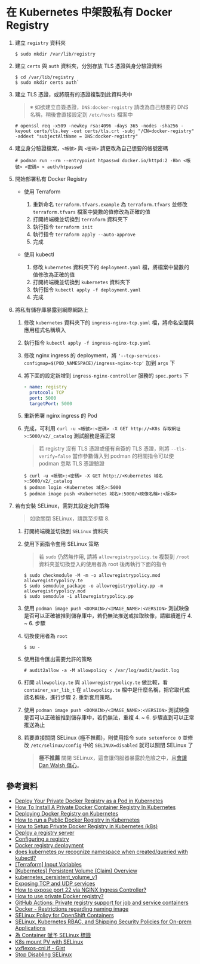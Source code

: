 # 在 Kubernetes 中架設私有 Docker Registry

1. 建立 `registry` 資料夾

    ```console
    $ sudo mkdir /var/lib/registry
    ```

2. 建立 `certs` 與 `auth` 資料夾，分別存放 TLS 憑證與身分驗證資料

    ```console
    $ cd /var/lib/registry
    $ sudo mkdir certs auth`
    ```

3. 建立 TLS 憑證，或將既有的憑證複製到此資料夾中

    > ※ 如欲建立自簽憑證，`DNS:docker-registry` 請改為自己想要的 DNS 名稱，稍後會直接設定到 `/etc/hosts` 檔案中

    ```console
    # openssl req -x509 -newkey rsa:4096 -days 365 -nodes -sha256 -keyout certs/tls.key -out certs/tls.crt -subj "/CN=docker-registry" -addext "subjectAltName = DNS:docker-registry"
    ```

4. 建立身分驗證檔案，`<帳號>` 與 `<密碼>` 請更改為自己想要的帳號密碼

    ```console
    # podman run --rm --entrypoint htpasswd docker.io/httpd:2 -Bbn <帳號> <密碼> > auth/htpasswd
    ```

5. 開始部署私有 Docker Registry

    - 使用 Terraform

        1. 重新命名 `terraform.tfvars.example` 為 `terraform.tfvars` 並修改 `terraform.tfvars` 檔案中變數的值修改為正確的值
        2. 打開終端機並切換到 `terraform` 資料夾下
        3. 執行指令 `terraform init`
        4. 執行指令 `terraform apply --auto-approve`
        5. 完成

    - 使用 kubectl

        1. 修改 `kubernetes` 資料夾下的 `deployment.yaml` 檔，將檔案中變數的值修改為正確的值
        2. 打開終端機並切換到 `kubernetes` 資料夾下
        3. 執行指令 `kubectl apply -f deployment.yaml`
        4. 完成

6. 將私有儲存庫暴露到網際網路上

    1. 修改 `kubernetes` 資料夾下的 `ingress-nginx-tcp.yaml` 檔，將命名空間與應用程式名稱填入
    2. 執行指令 `kubectl apply -f ingress-nginx-tcp.yaml`
    3. 修改 nginx ingress 的 deployment，將 `'--tcp-services-configmap=$(POD_NAMESPACE)/ingress-nginx-tcp'` 加到 `args` 下
    4. 將下面的設定新增到 `ingress-nginx-controller` 服務的 `spec.ports` 下

        ```yaml
        - name: registry
          protocol: TCP
          port: 5000
          targetPort: 5000
        ````

    5. 重新佈署 nginx ingress 的 Pod
    6. 完成，可利用 `curl -u <帳號>:<密碼> -X GET http://<K8s 存取網址>:5000/v2/_catalog` 測試服務是否正常
        > 若 registry 沒有 TLS 憑證或僅有自簽的 TLS 憑證，則將 `--tls-verify=false` 當作參數傳入到 podman 的相關指令可以使 podman 忽略 TLS 憑證驗證

        ```console
        $ curl -u <帳號>:<密碼> -X GET http://<Kubernetes 域名>:5000/v2/_catalog
        $ podman login <Kubernetes 域名>:5000
        $ podman image push <Kubernetes 域名>:5000/<映像名稱>:<版本>
        ```

7. 若有安裝 SELinux，需對其設定允許策略

    > 如欲關閉 SELinux，請跳至步驟 8.

    1. 打開終端機並切換到 `SELinux` 資料夾
    2. 使用下面指令套用 SELinux 策略

        > 若 `sudo` 仍然無作用, 請將 `allowregistrypolicy.te` 複製到 `/root` 資料夾並切換登入的使用者為 root 後再執行下面的指令

        ```console
        $ sudo checkmodule -M -m -o allowregistrypolicy.mod allowregistrypolicy.te
        $ sudo semodule_package -o allowregistrypolicy.pp -m allowregistrypolicy.mod
        $ sudo semodule -i allowregistrypolicy.pp
        ```

    3. 使用 `podman image push <DOMAIN>/<IMAGE_NAME>:<VERSION>` 測試映像是否可以正確被推到儲存庫中，若仍無法推送或拉取映像，請繼續進行 4. ~ 6. 步驟
    4. 切換使用者為 `root`

        ```console
        $ su -
        ```

    5. 使用指令匯出需要允許的策略

        ```console
        # audit2allow -a -M allowpolicy < /var/log/audit/audit.log
        ```

    6. 打開 `allowpolicy.te` 與 `allowregistrypolicy.te` 做比較，看 `container_var_lib_t` 在 `allowpolicy.te` 檔中是什麼名稱，把它取代成該名稱後，進行步驟 2. 重新套用策略。

    7. 使用 `podman image push <DOMAIN>/<IMAGE_NAME>:<VERSION>` 測試映像是否可以正確被推到儲存庫中，若仍無法，重複 4. ~ 6. 步驟直到可以正常推送為止
    8. 若要直接關閉 SELinux (極不推薦)，則使用指令 `sudo setenforce 0` 並修改 `/etc/selinux/config` 中的 `SELINUX=disabled` 就可以關閉 SELinux 了
        > **極不推薦** 關閉 SELinux，這會讓伺服器暴露於危險之中，且[會讓 Dan Walsh 傷心](https://stopdisablingselinux.com/)。

## 參考資料

- [Deploy Your Private Docker Registry as a Pod in Kubernetes](https://medium.com/swlh/deploy-your-private-docker-registry-as-a-pod-in-kubernetes-f6a489bf0180)
- [How To Install A Private Docker Container Registry In Kubernetes](https://towardsdatascience.com/how-to-install-a-private-docker-container-registry-in-kubernetes-eadcfd6e0f27)
- [Deploying Docker Registry on Kubernetes](https://medium.com/geekculture/deploying-docker-registry-on-kubernetes-3319622b8f32)
- [How to run a Public Docker Registry in Kubernetes](https://www.nearform.com/blog/how-to-run-a-public-docker-registry-in-kubernetes/)
- [How to Setup Private Docker Registry in Kubernetes (k8s)](https://www.linuxtechi.com/setup-private-docker-registry-kubernetes/)
- [Deploy a registry server](https://docs.docker.com/registry/deploying/)
- [Configuring a registry](https://docs.docker.com/registry/configuration/)
- [Docker registry deployment](https://kubernetes.github.io/ingress-nginx/examples/docker-registry/)
- [does kubernetes pv recognize namespace when created/queried with kubectl?](https://stackoverflow.com/a/32324374)
- [[Terraform] Input Variables](https://godleon.github.io/blog/DevOps/terraform-input-variables/)
- [[Kubernetes] Persistent Volume (Claim) Overview](https://godleon.github.io/blog/Kubernetes/k8s-PersistentVolume-Overview/)
- [kubernetes_persistent_volume_v1](https://registry.terraform.io/providers/hashicorp/kubernetes/latest/docs/resources/persistent_volume_v1)
- [Exposing TCP and UDP services](https://kubernetes.github.io/ingress-nginx/user-guide/exposing-tcp-udp-services/)
- [How to expose port 22 via NGINX Ingress Controller?](https://stackoverflow.com/a/66371932)
- [How to use private Docker registry?](https://github.com/orgs/community/discussions/26534#discussioncomment-3252253)
- [GitHub Actions: Private registry support for job and service containers](https://github.blog/changelog/2020-09-24-github-actions-private-registry-support-for-job-and-service-containers/)
- [Docker - Restrictions regarding naming image](https://stackoverflow.com/questions/43091075/docker-restrictions-regarding-naming-image)
- [SELinux Policy for OpenShift Containers](https://zhimin-wen.medium.com/selinux-policy-for-openshift-containers-40baa1c86aa5)
- [SELinux, Kubernetes RBAC, and Shipping Security Policies for On-prem Applications](https://platform9.com/blog/selinux-kubernetes-rbac-and-shipping-security-policies-for-on-prem-applications/)
- [為 Container 賦予 SELinux 標籤](https://kubernetes.io/zh-cn/docs/tasks/configure-pod-container/security-context/#%E4%B8%BA-container-%E8%B5%8B%E4%BA%88-selinux-%E6%A0%87%E7%AD%BE)
- [K8s mount PV with SELinux](https://storage-chaos.io/k8s-selinux-mount-pv.html)
- [vxflexos-cni.if - Gist](https://gist.github.com/coulof/9df7c9f3178ecf6706b0c5316ab9de7e)
- [Stop Disabling SELinux](https://stopdisablingselinux.com/)
